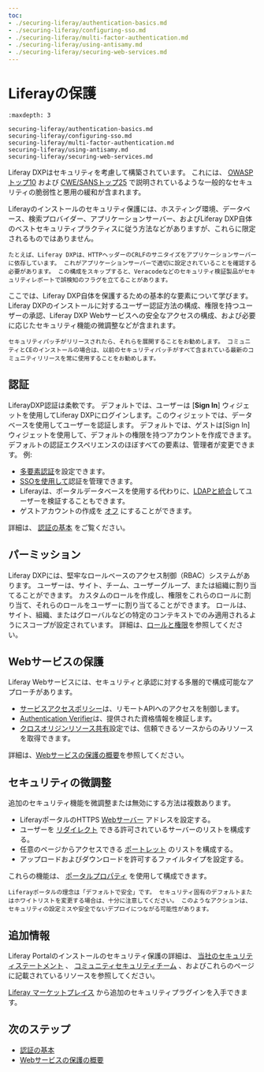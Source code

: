 ```yaml
---
toc:
- ./securing-liferay/authentication-basics.md
- ./securing-liferay/configuring-sso.md
- ./securing-liferay/multi-factor-authentication.md
- ./securing-liferay/using-antisamy.md
- ./securing-liferay/securing-web-services.md
---
```

# Liferayの保護

```{toctree}
:maxdepth: 3

securing-liferay/authentication-basics.md
securing-liferay/configuring-sso.md
securing-liferay/multi-factor-authentication.md
securing-liferay/using-antisamy.md
securing-liferay/securing-web-services.md
```

Liferay DXPはセキュリティを考慮して構築されています。 これには、 [OWASPトップ10](https://www.owasp.org/index.php/Top_10_2013-Top_10) および [CWE/SANSトップ25](https://www.sans.org/top25-software-errors/) で説明されているような一般的なセキュリティの脆弱性と悪用の緩和が含まれます。

Liferayのインストールのセキュリティ保護には、ホスティング環境、データベース、検索プロバイダー、アプリケーションサーバー、およびLiferay DXP自体のベストセキュリティプラクティスに従う方法などがありますが、これらに限定されるものではありません。

```{note}
たとえば、Liferay DXPは、HTTPヘッダーのCRLFのサニタイズをアプリケーションサーバーに依存しています。 これがアプリケーションサーバーで適切に設定されていることを確認する必要があります。 この構成をスキップすると、Veracodeなどのセキュリティ検証製品がセキュリティレポートで誤検知のフラグを立てることがあります。
```

ここでは、Liferay DXP自体を保護するための基本的な要素について学びます。 Liferay DXPのインストールに対するユーザー認証方法の構成、権限を持つユーザーの承認、Liferay DXP Webサービスへの安全なアクセスの構成、および必要に応じたセキュリティ機能の微調整などが含まれます。

```{important}
セキュリティパッチがリリースされたら、それらを展開することをお勧めします。 コミュニティとCEのインストールの場合は、以前のセキュリティパッチがすべて含まれている最新のコミュニティリリースを常に使用することをお勧めします。
```

<a name="authentication" />

## 認証

LiferayDXP認証は柔軟です。 デフォルトでは、ユーザーは [**Sign In**] ウィジェットを使用してLiferay DXPにログインします。このウィジェットでは、データベースを使用してユーザーを認証します。 デフォルトでは、ゲストは[Sign In]ウィジェットを使用して、デフォルトの権限を持つアカウントを作成できます。 デフォルトの認証エクスペリエンスのほぼすべての要素は、管理者が変更できます。 例:

  - [多要素認証](./securing-liferay/multi-factor-authentication/using-multi-factor-authentication.md)を設定できます。
  - [SSOを使用して](./securing-liferay/configuring-sso.md)認証を管理できます。
  - Liferayは、ポータルデータベースを使用する代わりに、[LDAPと統合](../users-and-permissions/connecting-to-a-user-directory/connecting-to-an-ldap-directory.md)してユーザーを検証することもできます。
  - ゲストアカウントの作成を [オフ](./securing-liferay/authentication-basics.md#disabling-guest-account-creation) にすることができます。

詳細は、 [認証の基本](./securing-liferay/authentication-basics.md) をご覧ください。

<a name="permissions" />

## パーミッション

Liferay DXPには、堅牢なロールベースのアクセス制御（RBAC）システムがあります。 ユーザーは、サイト、チーム、ユーザーグループ、または組織に割り当てることができます。 カスタムのロールを作成し、権限をこれらのロールに割り当て、それらのロールをユーザーに割り当てることができます。 ロールは、サイト、組織、またはグローバルなどの特定のコンテキストでのみ適用されるようにスコープが設定されています。 詳細は、[ロールと権限](../users-and-permissions/roles-and-permissions/understanding-roles-and-permissions.md)を参照してください。

<a name="securing-web-services" />

## Webサービスの保護

Liferay Webサービスには、セキュリティと承認に対する多層的で構成可能なアプローチがあります。

* [サービスアクセスポリシー](./securing-liferay/securing-web-services/setting-service-access-policies.md)は、リモートAPIへのアクセスを制御します。
* [Authentication Verifier](./securing-liferay/securing-web-services/using-authentication-verifiers.md)は、提供された資格情報を検証します。
* [クロスオリジンリソース共有](./securing-liferay/securing-web-services/setting-up-cors.md)設定では、信頼できるソースからのみリソースを取得できます。

詳細は、[Webサービスの保護の概要](./securing-liferay/securing-web-services.md)を参照してください。

<a name="fine-tuning-security" />

## セキュリティの微調整

追加のセキュリティ機能を微調整または無効にする方法は複数あります。

  - LiferayポータルのHTTPS [Webサーバー](https://docs.liferay.com/dxp/portal/7.3-latest/propertiesdoc/portal.properties.html#Web%20Server) アドレスを設定する。
  - ユーザーを [リダイレクト](https://docs.liferay.com/dxp/portal/7.3-latest/propertiesdoc/portal.properties.html#Redirect) できる許可されているサーバーのリストを構成する。
  - 任意のページからアクセスできる [ポートレット](https://docs.liferay.com/dxp/portal/7.3-latest/propertiesdoc/portal.properties.html#Portlet) のリストを構成する。
  - アップロードおよびダウンロードを許可するファイルタイプを設定する。

これらの機能は、 [ポータルプロパティ](https://docs.liferay.com/dxp/portal/7.3-latest/propertiesdoc/portal.properties.html) を使用して構成できます。

```{warning}
Liferayポータルの理念は「デフォルトで安全」です。 セキュリティ固有のデフォルトまたはホワイトリストを変更する場合は、十分に注意してください。 このようなアクションは、セキュリティの設定ミスや安全でないデプロイにつながる可能性があります。
```

<a name="additional-information" />

## 追加情報

Liferay Portalのインストールのセキュリティ保護の詳細は、 [当社のセキュリティステートメント](https://www.liferay.com/security) 、 [コミュニティセキュリティチーム](https://portal.liferay.dev/people/community-security-team) 、およびこれらのページに記載されているリソースを参照してください。

[Liferay マーケットプレイス](https://www.liferay.com/marketplace) から追加のセキュリティプラグインを入手できます。

<a name="next-steps" />

## 次のステップ

* [認証の基本](./securing-liferay/authentication-basics.md)
* [Webサービスの保護の概要](./securing-liferay/securing-web-services.md)
